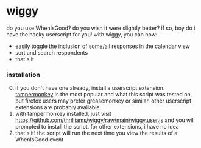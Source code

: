 # wiggy

do you use WhenIsGood? do you wish it were slightly better? if so, boy do i have the hacky userscript for you! with wiggy, you can now:

-   easily toggle the inclusion of some/all responses in the calendar view
-   sort and search respondents
-   that's it

### installation

0. if you don't have one already, install a userscript extension. [tampermonkey](https://www.tampermonkey.net/index.php) is the most popular and what this script was tested on, but firefox users may prefer greasemonkey or similar. other userscript extensions are probably available.
1. with tampermonkey installed, just visit https://github.com/thrilliams/wiggy/raw/main/wiggy.user.js and you will prompted to install the script. for other extensions, i have no idea
2. that's it! the script will run the next time you view the results of a WhenIsGood event
